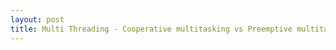 ```yaml
---
layout: post
title: Multi Threading - Cooperative multitasking vs Preemptive multitasking?
---
```




